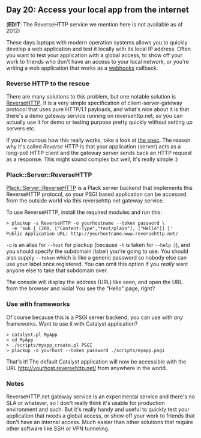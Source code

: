 ## Day 20: Access your local app from the internet

(**EDIT**: The ReverseHTTP service we mention here is not available as of 2012)

These days laptops with modern operation systems allows you to quickly develop a web application and test it locally with its local IP address. Often you want to test your application with a global access, to show off your work to friends who don't have an access to your local network, or you're writing a web application that works as a [webhooks](http://www.webhooks.org/) callback.

### Reverse HTTP to the rescue

There are many solutions to this problem, but one notable solution is [ReverseHTTP](http://www.reversehttp.net/). It is a very simple specification of client-server-gateway protocol that uses pure HTTP/1.1 payloads, and what's nice about it is that there's a demo gateway service running on reversehttp.net, so you can actually use it for demo or testing purpose pretty quickly without setting up servers etc.

If you're curious how this really works, take a look at [the spec](http://www.reversehttp.net/specs.html). The reason why it's called *Reverse* HTTP is that your application (server) acts as a long-poll HTTP client and the gateway server sends back an HTTP request as a response. This might sound complex but well, it's really simple :)

### Plack::Server::ReverseHTTP

[Plack::Server::ReverseHTTP](http://search.cpan.org/~miyagawa/Plack-Server-ReverseHTTP-0.01/) is a Plack server backend that implements this ReverseHTTP protocol, so your PSGI based application can be accessed from the outside world via this reversehttp.net gateway service.

To use ReverseHTTP, install the required modules and run this:

    > plackup -s ReverseHTTP -o yourhostname --token password \
      -e 'sub { [200, ["Content-Type","text/plain"], ["Hello"]] }'
    Public Application URL: http://yourhostname.www.reversehttp.net/

`-o` is an alias for `--host` for plackup (because `-h` is taken for `--help` :)), and you should specify the subdomain (label) you're going to use. You should also supply `--token` which is like a generic password so nobody else can use your label once registered. You can omit this option if you *really* want anyone else to take that subdomain over.

The console will display the address (URL) like seen, and open the URL from the browser and viola! You see the "Hello" page, right?

### Use with frameworks

Of course because this is a PSGI server backend, you can use with *any* frameworks. Want to use it with Catalyst application?

    > catalyst.pl MyApp
    > cd MyApp
    > ./scripts/myapp_create.pl PSGI
    > plackup -o yourhost --token password ./scripts/myapp.psgi

That's it! The default Catalyst application will now be accessible with the URL http://yourhost.reversehttp.net/ from anywhere in the world.

### Notes

ReverseHTTP.net gateway service is an experimental service and there's no SLA or whatever, so I don't really think it's usable for production environment and such. But it's really handy and useful to quickly test your application that needs a global access, or show off your work to friends that don't have an internal access. Much easier than other solutions that require other software like SSH or VPN tunneling.
